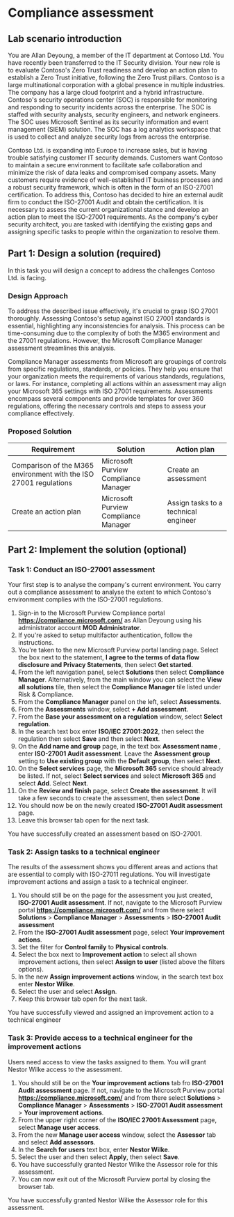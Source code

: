 # Compliance assessment

## Lab scenario introduction

You are Allan Deyoung, a member of the IT department at Contoso Ltd. You have recently been transferred to the IT Security division. Your new role is to evaluate Contoso's Zero Trust readiness and develop an action plan to establish a Zero Trust initiative, following the Zero Trust pillars. Contoso is a large multinational corporation with a global presence in multiple industries. The company has a large cloud footprint and a hybrid infrastructure. Contoso's security operations center (SOC) is responsible for monitoring and responding to security incidents across the enterprise. The SOC is staffed with security analysts, security engineers, and network engineers. The SOC uses Microsoft Sentinel as its security information and event management (SIEM) solution. The SOC has a log analytics workspace that is used to collect and analyze security logs from across the enterprise.

Contoso Ltd. is expanding into Europe to increase sales, but is having trouble satisfying customer IT security demands. Customers want Contoso to maintain a secure environment to facilitate safe collaboration and minimize the risk of data leaks and compromised company assets. Many customers require evidence of well-established IT business processes and a robust security framework, which is often in the form of an ISO-27001 certification. To address this, Contoso has decided to hire an external audit firm to conduct the ISO-27001 Audit and obtain the certification. It is necessary to assess the current organizational stance and develop an action plan to meet the ISO-27001 requirements. As the company's cyber security architect, you are tasked with identifying the existing gaps and assigning specific tasks to people within the organization to resolve them.

## Part 1: Design a solution (required)

In this task you will design a concept to address the challenges Contoso Ltd. is facing.

### Design Approach

To address the described issue effectively, it's crucial to grasp ISO 27001 thoroughly. Assessing Contoso's setup against ISO 27001 standards is essential, highlighting any inconsistencies for analysis. This process can be time-consuming due to the complexity of both the M365 environment and the 27001 regulations. However, the Microsoft Compliance Manager assessment streamlines this analysis.

Compliance Manager assessments from Microsoft are groupings of controls from specific regulations, standards, or policies. They help you ensure that your organization meets the requirements of various standards, regulations, or laws. For instance, completing all actions within an assessment may align your Microsoft 365 settings with ISO 27001 requirements. Assessments encompass several components and provide templates for over 360 regulations, offering the necessary controls and steps to assess your compliance effectively. 

### Proposed Solution

|Requirement|Solution|Action plan|
|----|----|----|
|Comparison of the M365 environment with the ISO 27001 regulations|Microsoft Purview Compliance Manager|Create an assessment|
|Create an action plan|Microsoft Purview Compliance Manager|Assign tasks to a technical engineer|

## Part 2: Implement the solution (optional)

### Task 1: Conduct an ISO-27001 assessment

Your first step is to analyse the company's current environment. You carry out a compliance assessment to analyse the extent to which Contoso's environment complies with the ISO-27001 regulations.

1. Sign-in to the Microsoft Purview Compliance portal **https://compliance.microsoft.com/** as Allan Deyoung using his administrator account **MOD Administrator**.
1. If you're asked to setup multifactor authentication, follow the instructions.
1. You're taken to the new Microsoft Purview portal landing page. Select the box next to the statement, **I agree to the terms of data flow disclosure and Privacy Statements**, then select **Get started**.
1. From the left navigation panel, select **Solutions** then select **Compliance Manager**. Alternatively, from the main window you can select the **View all solutions** tile, then select the **Compliance Manager** tile listed under Risk & Compliance.
1. From the **Compliance Manager** panel on the left, select **Assessments**.
1. From the **Assessments** window, select **+ Add assessment**.
1. From the **Base your assessment on a regulation** window, select **Select regulation**.
1. In the search text box enter **ISO/IEC 27001:2022**, then select the regulation then select **Save** and then select **Next**.
1. On the **Add name and group** page, in the text box **Assessment name** , enter **ISO-27001 Audit assessment**. Leave the **Assessment group** setting to **Use existing group** with the **Default group**, then select **Next**.
1. On the **Select services** page, the **Microsoft 365** service should already be listed.  If not, select **Select services** and select **Microsoft 365** and select **Add**. Select **Next**.
1. On the **Review and finish** page, select **Create the assessment**. It will take a few seconds to create the assessment, then select **Done** .
1. You should now be on the newly created **ISO-27001 Audit assessment** page. 
1. Leave this browser tab open for the next task.

You have successfully created an assessment based on ISO-27001.

### Task 2: Assign tasks to a technical engineer

The results of the assessment shows you different areas and actions that are essential to comply with ISO-27011 regulations. You will investigate improvement actions and assign a task to a technical engineer.

1. You should still be on the page for the assessment you just created, **ISO-27001 Audit assessment**.  If not, navigate to the Microsoft Purview portal **https://compliance.microsoft.com/** and from there select **Solutions** > **Compliance Manager** > **Assessments** > **ISO-27001 Audit assessment**
1. From the **ISO-27001 Audit assessment** page, select **Your improvement actions**.
1. Set the filter for **Control family** to **Physical controls**.
1. Select the box next to **Improvement action** to select all shown improvement actions, then select **Assign to user** (listed above the filters options).
1. In the new **Assign improvement actions** window, in the search text box enter **Nestor Wilke**.
1. Select the user and select **Assign**.
1. Keep this browser tab open for the next task.

You have successfully viewed and assigned an improvement action to a technical engineer

### Task 3: Provide access to a technical engineer for the improvement actions

Users need access to view the tasks assigned to them. You will grant Nestor Wilke access to the assessment.

1. You should still be on the **Your improvement actions** tab fro **ISO-27001 Audit assessment** page.  If not, navigate to the Microsoft Purview portal **https://compliance.microsoft.com/** and from there select **Solutions** > **Compliance Manager** > **Assessments** > **ISO-27001 Audit assessment** > **Your improvement actions**.
1. From the upper right corner of the **ISO/IEC 27001:Assessment** page, select **Manage user access**.
1. From the new **Manage user access** window, select the **Assessor** tab and select **Add assessors**.
1. In the **Search for users** text box, enter **Nestor Wilke**.
1. Select the user and then select **Apply**, then select **Save**.
1. You have successfully granted Nestor Wilke the Assessor role for this assessment.
1. You can now exit out of the Microsoft Purview portal by closing the browser tab.

You have successfully granted Nestor Wilke the Assessor role for this assessment.
